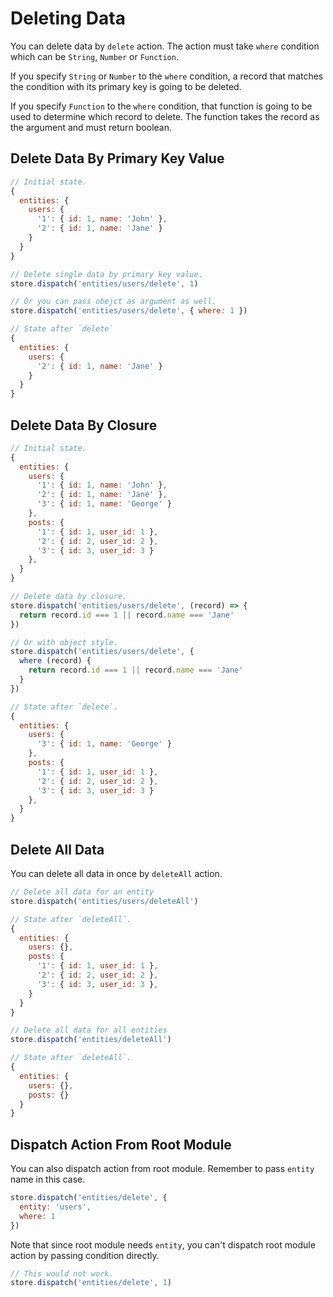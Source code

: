 # Deleting Data

You can delete data by `delete` action. The action must take `where` condition which can be `String`, `Number` or `Function`. 

If you specify `String` or `Number` to the `where` condition, a record that matches the condition with its primary key is going to be deleted.

If you specify `Function` to the `where` condition, that function is going to be used to determine which record to delete. The function takes the record as the argument and must return boolean.

## Delete Data By Primary Key Value

```js
// Initial state.
{
  entities: {
    users: {
      '1': { id: 1, name: 'John' },
      '2': { id: 1, name: 'Jane' }
    }
  }
}

// Delete single data by primary key value.
store.dispatch('entities/users/delete', 1)

// Or you can pass obejct as argument as well.
store.dispatch('entities/users/delete', { where: 1 })

// State after `delete`
{
  entities: {
    users: {
      '2': { id: 1, name: 'Jane' }
    }
  }
}
```

## Delete Data By Closure

```js
// Initial state.
{
  entities: {
    users: {
      '1': { id: 1, name: 'John' },
      '2': { id: 1, name: 'Jane' },
      '3': { id: 1, name: 'George' }
    },
    posts: {
      '1': { id: 1, user_id: 1 },
      '2': { id: 2, user_id: 2 },
      '3': { id: 3, user_id: 3 }
    },
  }
}

// Delete data by closure.
store.dispatch('entities/users/delete', (record) => {
  return record.id === 1 || record.name === 'Jane'
})

// Or with object style.
store.dispatch('entities/users/delete', {
  where (record) {
    return record.id === 1 || record.name === 'Jane'
  }
})

// State after `delete`.
{
  entities: {
    users: {
      '3': { id: 1, name: 'George' }
    },
    posts: {
      '1': { id: 1, user_id: 1 },
      '2': { id: 2, user_id: 2 },
      '3': { id: 3, user_id: 3 }
    },
  }
}
```

## Delete All Data

You can delete all data in once by `deleteAll` action.

```js
// Delete all data for an entity
store.dispatch('entities/users/deleteAll')

// State after `deleteAll`.
{
  entities: {
    users: {},
    posts: {
      '1': { id: 1, user_id: 1 },
      '2': { id: 2, user_id: 2 },
      '3': { id: 3, user_id: 3 },
    }
  }
}

// Delete all data for all entities
store.dispatch('entities/deleteAll')

// State after `deleteAll`.
{
  entities: {
    users: {},
    posts: {}
  }
}
```

## Dispatch Action From Root Module

You can also dispatch action from root module. Remember to pass `entity` name in this case.

```js
store.dispatch('entities/delete', {
  entity: 'users',
  where: 1
})
```

Note that since root module needs `entity`, you can't dispatch root module action by passing condition directly.

```js
// This would not work.
store.dispatch('entities/delete', 1)
```

